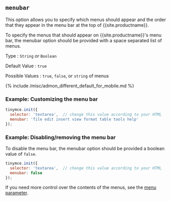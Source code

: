 ## `menubar`

This option allows you to specify which menus should appear and the order that they appear in the menu bar at the top of {{site.productname}}.

To specify the menus that should appear on {{site.productname}}'s menu bar, the menubar option should be provided with a space separated list of menus.

Type
: `String` _or_ `Boolean`

Default Value
: `true`

Possible Values
: `true`, `false`, or `string` of menus

{% include /misc/admon_different_default_for_mobile.md %}

### Example: Customizing the menu bar

```js
tinymce.init({
  selector: 'textarea',  // change this value according to your HTML
  menubar: 'file edit insert view format table tools help'
});
```

### Example: Disabling/removing the menu bar

To disable the menu bar, the menubar option should be provided a boolean value of `false`.

```js
tinymce.init({
  selector: 'textarea',  // change this value according to your HTML
  menubar: false
});
```

If you need more control over the contents of the menus, see the [menu parameter](#menu).

